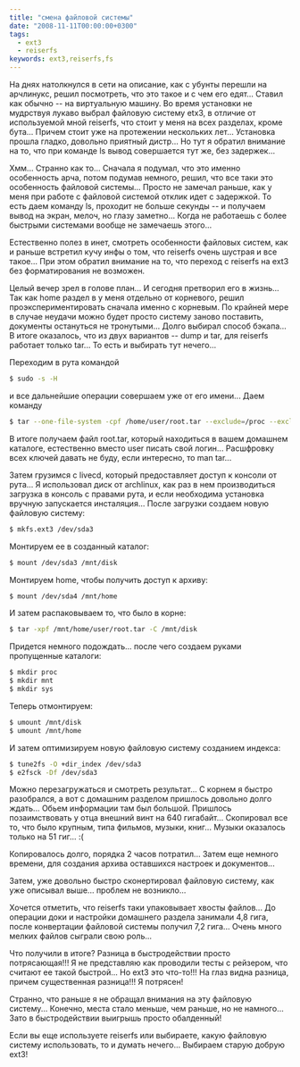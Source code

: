 ```yaml
---
title: "смена файловой системы"
date: "2008-11-11T00:00:00+0300"
tags:
  - ext3
  - reiserfs
keywords: ext3,reiserfs,fs
---
```

На днях натолкнулся в сети на описание, как с убунты перешли на арчлинукс, решил посмотреть, что это такое и с чем его едят...
Ставил как обычно -- на виртуальную машину. Во время установки не мудрствуя лукаво выбрал файловую систему etx3, в отличие от используемой мной reiserfs, что стоит у меня на всех разделах, кроме бута... Причем стоит уже на протежении нескольких лет... Установка прошла гладко, довольно приятный дистр... Но тут я обратил внимание на то, что при команде ls вывод совершается тут же, без задержек...

Хмм... Странно как то... Сначала я подумал, что это именно особенность арча, потом подумав немного, решил, что все таки это особенность файловой системы... Просто не замечал раньше, как у меня при работе с файловой системой отклик идет с задержкой. То есть даем команду ls, проходит не больше секунды -- и получаем вывод на экран, мелоч, но глазу заметно... Когда не работаешь с более быстрыми системами вообще не замечаешь этого...

Естественно полез в инет, смотреть особенности файловых систем, как и раньше встретил кучу инфы о том, что reiserfs очень шустрая и все такое... При этом обратил внимание на то, что переход с reiserfs на ext3 без форматирования не возможен.

Целый вечер зрел в голове план... И сегодня претворил его в жизнь... Так как home раздел в у меня отдельно от корневого, решил проэкспериментировать сначала именно с корневым. По крайней мере в случае неудачи можно будет просто систему заново поставить, документы остануться не тронутыми... Долго выбирал способ бэкапа... В итоге оказалось, что из двух вариантов -- dump и tar, для reiserfs работает только tar... То есть и выбирать тут нечего...

Переходим в рута командой

```bash
$ sudo -s -H
```

и все дальнейшие операции совершаем уже от его имени... Даем команду

```bash
$ tar --one-file-system -cpf /home/user/root.tar --exclude=/proc --exclude=/lost+found --exclude=/mnt --exclude=/sys /
```

В итоге получаем файл root.tar, который находиться в вашем домашнем каталоге, естественно вместо user писать свой логин... Расшфровку всех ключей давать не буду, если интересно, то man tar...

Затем грузимся с livecd, который предоставляет доступ к консоли от рута... Я использовал диск от archlinux, как раз в нем производиться загрузка в консоль с правами рута, и если необходима установка вручную запускается инсталяция... После загрузки создаем новую файловую систему:

```bash
$ mkfs.ext3 /dev/sda3
```

Монтируем ее в созданный каталог:

```bash
$ mount /dev/sda3 /mnt/disk
```

Монтируем home, чтобы получить доступ к архиву:

```bash
$ mount /dev/sda4 /mnt/home
```

И затем распаковываем то, что было в корне:

```bash
$ tar -xpf /mnt/home/user/root.tar -C /mnt/disk
```

Придется немного подождать... после чего создаем руками пропущенные каталоги:

```bash
$ mkdir proc
$ mkdir mnt
$ mkdir sys
```

Теперь отмонтируем:

```bash
$ umount /mnt/disk
$ umount /mnt/home
```

И затем оптимизируем новую файловую систему созданием индекса:


```bash
$ tune2fs -O +dir_index /dev/sda3
$ e2fsck -Df /dev/sda3
```

Можно перезагружаться и смотреть результат...
С корнем я быстро разобрался, а вот с домашним разделом пришлось довольно долго ждать... Обьем информации там был большой. Пришлось позаимствовать у отца внешний винт на 640 гигабайт... Скопировал все то, что было крупным, типа фильмов, музыки, книг... Музыки оказалось только на 51 гиг... :(

Копировалось долго, порядка 2 часов потратил... Затем еще немного времени, для создания архива оставшихся настроек и документов...

Затем, уже довольно быстро сконертировал файловую систему, как уже описывал выше... проблем не возникло...

Хочется отметить, что reiserfs таки упаковывает хвосты файлов... До операции доки и настройки домашнего раздела занимали 4,8 гига, после конвертации файловой системы получил 7,2 гига... Очень много мелких файлов сыграли свою роль...

Что получили в итоге? Разница в быстродействии просто потрясающая!!! Я не представляю как проводили тесты с рейзером, что считают ее такой быстрой... Но ext3 это что-то!!! На глаз видна разница, причем существенная разница!!! Я потрясен!

Странно, что раньше я не обращал внимания на эту файловую систему... Конечно, места стало меньше, чем раньше, но не намного... Зато в быстродействии выигрышь просто обалденный!

Если вы еще используете reiserfs или выбираете, какую файловую систему использовать, то и думать нечего... Выбираем старую добрую ext3!
